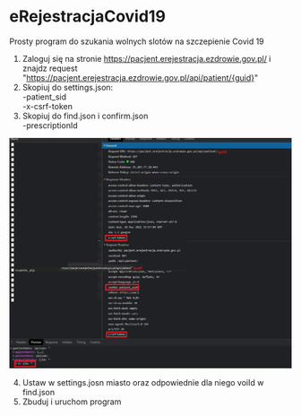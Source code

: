 # eRejestracjaCovid19
Prosty program do szukania wolnych slotów na szczepienie Covid 19

1. Zaloguj się na stronie https://pacjent.erejestracja.ezdrowie.gov.pl/ i znajdz request "https://pacjent.erejestracja.ezdrowie.gov.pl/api/patient/{guid}"
2. Skopiuj do settings.json: </br>
  -patient_sid </br>
  -x-csrf-token
3. Skopiuj do find.json i confirm.json </br>
  -prescriptionId
  
![Screenshot](screenshot.png)
  
4. Ustaw w settings.josn miasto oraz odpowiednie dla niego voiId w find.json
5. Zbuduj i uruchom program
